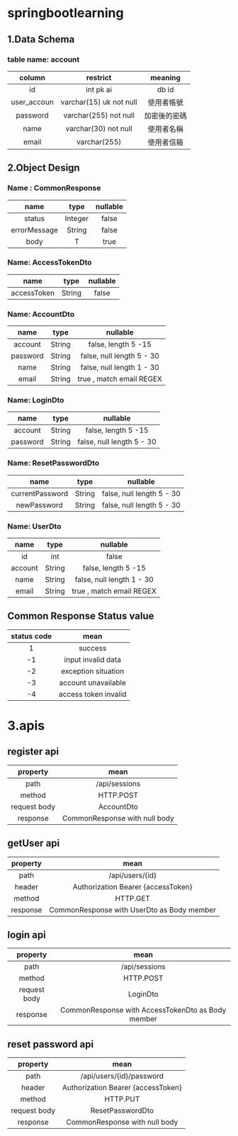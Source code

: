 # springbootlearning

## 1.Data Schema

### table name: account

| column        | restrict         |           meaning  |
|:-------------:|:-------------:   |  :-------------:   |
| id   |  int pk  ai | db id  |
| user_accoun   | varchar(15) uk not null |   使用者帳號|
| password       | varchar(255) not null   |加密後的密碼|
| name        | varchar(30) not null   |使用者名稱      |
| email      | 	varchar(255)  | 使用者信箱              |




## 2.Object Design

### Name :	CommonResponse

| name        | type               |     nullable       |
|:-------------:|:-------------:   |  :-------------:   |
| status             |  Integer    | 	false           |
| errorMessage       | String      |   	false|
| body               | T           |true|



### Name:	AccessTokenDto

| name        | type               |     nullable       |
|:-------------:|:-------------:   |  :-------------:   |
| accessToken             |  String    | 	false           |




### Name:	AccountDto

| name          | type              |     nullable      |
|:-------------:|:-------------:   |  :-------------:   |
| account       |  String          | 	false,  length 5 -15  |
| password      | String           |   	false,  null length 5 - 30   |
| name          | String           |false,  null length 1 - 30     |
| email         | String           |true ,	match email REGEX|


### Name:	LoginDto

| name          | type              |     nullable      |
|:-------------:|:-------------:   |  :-------------:   |
| account       |  String          | 	false,  length 5 -15  |
| password      | String           |   	false,  null length 5 - 30   |




### Name:	ResetPasswordDto

| name          | type              |     nullable      |
|:-------------:|:-------------:   |  :-------------:   |
| currentPassword       |  String     | 	false,  null length 5 - 30  |
| newPassword      | String           |   	false,  null length 5 - 30  |


### Name:	UserDto

| name          | type              |     nullable      |
|:-------------:|:-------------:   |  :-------------:   |
| id            |  int             | 	false                    |
| account       | String           |   	false, length 5 -15      |
| name          | String           |false,  null length 1 - 30   |
| email         | String           |true ,	match email REGEX    |

## Common Response Status value
| status code   | mean             |  
| :-------------: |:-------------: |  
| 1         | success              |  
| -1        | input invalid data   |
| -2        | exception situation  |
| -3        | account unavailable  |
| -4        | access token invalid |




#  3.apis
## register api

| property        | mean           |  
| :-------------: |:-------------: |  
| path            | /api/sessions  |  
| method          | 	HTTP.POST  |
| request body    | AccountDto |
| response        | CommonResponse with null body  |


## getUser api

| property        | mean             |  
| :-------------: |:-------------:   |  
| path            | /api/users/{id}  |  
| header          | 	Authorization	Bearer {accessToken}     |  
| method          | 		HTTP.GET       |
| response        | CommonResponse with UserDto as Body member   |


## login api

| property        | mean             |  
| :-------------: |:-------------:   |  
| path            | /api/sessions    |  
| method          | 		HTTP.POST|
| request body    | LoginDto         |
| response        | 	CommonResponse with AccessTokenDto as Body member|


## reset password api

| property        | mean             |  
| :-------------: |:-------------:   |  
| path            |     /api/users/{id}/password                 |  
| header          | 	Authorization	Bearer {accessToken}     |  
| method          | 		HTTP.PUT                             |
| request body    | ResetPasswordDto                             |
| response        | 	CommonResponse with null body            |
